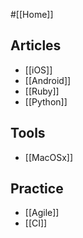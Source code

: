 #[[Home]]

## Articles

* [[iOS]] 
* [[Android]] 
* [[Ruby]]
* [[Python]]

## Tools

* [[MacOSx]]

## Practice

* [[Agile]]
* [[CI]]